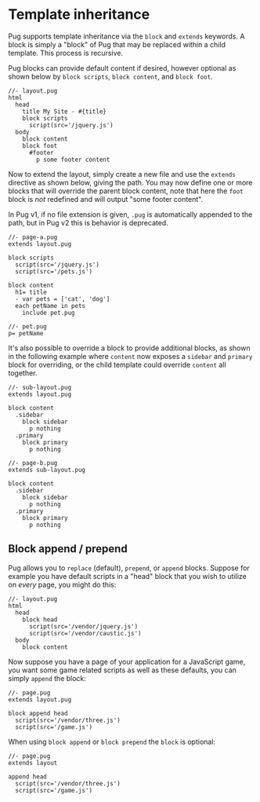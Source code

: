 # Template inheritance

Pug supports template inheritance via the `block` and `extends` keywords. A block is simply a "block" of Pug that may be replaced within a child template. This process is recursive.

Pug blocks can provide default content if desired, however optional as shown below by `block scripts`, `block content`, and `block foot`.

```pug
//- layout.pug
html
  head
    title My Site - #{title}
    block scripts
      script(src='/jquery.js')
  body
    block content
    block foot
      #footer
        p some footer content
```

Now to extend the layout, simply create a new file and use the `extends` directive as shown below, giving the path. You may now define one or more blocks that will override the parent block content, note that here the `foot` block is *not* redefined and will output "some footer content".

In Pug v1, if no file extension is given, `.pug` is automatically appended to the path, but in Pug v2 this is behavior is deprecated.

```pug
//- page-a.pug
extends layout.pug

block scripts
  script(src='/jquery.js')
  script(src='/pets.js')

block content
  h1= title
  - var pets = ['cat', 'dog']
  each petName in pets
    include pet.pug
```

```pug
//- pet.pug
p= petName
```

It's also possible to override a block to provide additional blocks, as shown in the following example where `content` now exposes a `sidebar` and `primary` block for overriding, or the child template could override `content` all together.

```pug
//- sub-layout.pug
extends layout.pug

block content
  .sidebar
    block sidebar
      p nothing
  .primary
    block primary
      p nothing
```

```pug
//- page-b.pug
extends sub-layout.pug

block content
  .sidebar
    block sidebar
      p nothing
  .primary
    block primary
      p nothing
```

## Block append / prepend

Pug allows you to `replace` (default), `prepend`, or `append` blocks. Suppose for example you have default scripts in a "head" block that you wish to utilize on *every* page, you might do this:

```pug
//- layout.pug
html
  head
    block head
      script(src='/vendor/jquery.js')
      script(src='/vendor/caustic.js')
  body
    block content
```

Now suppose you have a page of your application for a JavaScript game, you want some game related scripts as well as these defaults, you can simply `append` the block:

```pug
//- page.pug
extends layout.pug

block append head
  script(src='/vendor/three.js')
  script(src='/game.js')
```

When using `block append` or `block prepend` the `block` is optional:

```pug
//- page.pug
extends layout

append head
  script(src='/vendor/three.js')
  script(src='/game.js')
```
